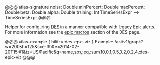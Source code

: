 @@@ atlas-signature
noise: Double
minPercent: Double
maxPercent: Double
beta: Double
alpha: Double
training: Int
TimeSeriesExpr
-->
TimeSeriesExpr
@@@

Helper for configuring [DES](../des.md) in a manner compatible with legacy Epic alerts. For more
information see the [epic macros](../des.md#epic-macros) section of the DES page.

@@@ atlas-example { hilite=:des-epic-viz }
Example: /api/v1/graph?w=200&h=125&s=e-3h&e=2014-02-20T15:01&tz=US/Pacific&q=name,sps,:eq,:sum,10,0.1,0.5,0.2,0.2,4,:des-epic-viz
@@@
